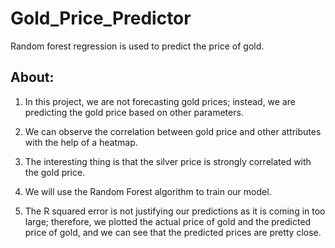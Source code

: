 # Gold_Price_Predictor
Random forest regression is used to predict the price of gold.

## About:
1. In this project, we are not forecasting gold prices; instead, we are predicting the gold price based on other parameters.

2. We can observe the correlation between gold price and other attributes with the help of a heatmap.

3. The interesting thing is that the silver price is strongly correlated with the gold price.

4. We will use the Random Forest algorithm to train our model.

5. The R squared error is not justifying our predictions as it is coming in too large; therefore, we plotted the actual price of gold and the predicted price of gold, and we can see that the predicted prices are pretty close.
